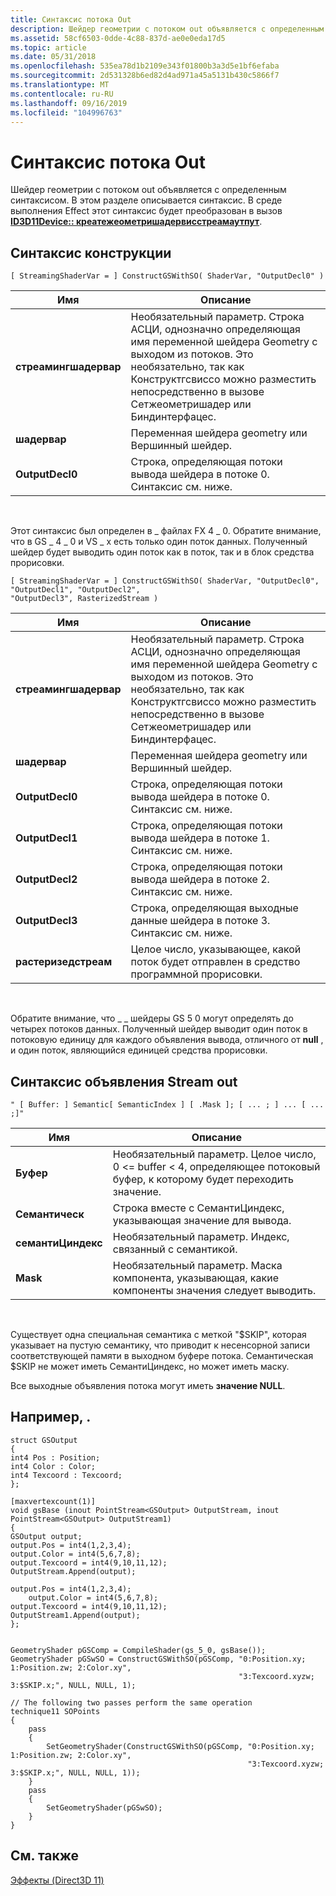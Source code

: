 ```yaml
---
title: Синтаксис потока Out
description: Шейдер геометрии с потоком out объявляется с определенным синтаксисом.
ms.assetid: 58cf6503-0dde-4c88-837d-ae0e0eda17d5
ms.topic: article
ms.date: 05/31/2018
ms.openlocfilehash: 535ea78d1b2109e343f01800b3a3d5e1bf6efaba
ms.sourcegitcommit: 2d531328b6ed82d4ad971a45a5131b430c5866f7
ms.translationtype: MT
ms.contentlocale: ru-RU
ms.lasthandoff: 09/16/2019
ms.locfileid: "104996763"
---
```

# <a name="stream-out-syntax"></a>Синтаксис потока Out

Шейдер геометрии с потоком out объявляется с определенным синтаксисом. В этом разделе описывается синтаксис. В среде выполнения Effect этот синтаксис будет преобразован в вызов [**ID3D11Device:: креатежеометришадервисстреамаутпут**](/windows/desktop/api/D3D11/nf-d3d11-id3d11device-creategeometryshaderwithstreamoutput).

## <a name="construct-syntax"></a>Синтаксис конструкции


```
[ StreamingShaderVar = ] ConstructGSWithSO( ShaderVar, "OutputDecl0" )
```





| Имя                   | Описание                                                                                                                                                                                                                |
|------------------------|----------------------------------------------------------------------------------------------------------------------------------------------------------------------------------------------------------------------------|
| **стреамингшадервар** | Необязательный параметр. Строка АСЦИ, однозначно определяющая имя переменной шейдера Geometry с выходом из потоков. Это необязательно, так как Конструктгсвиссо можно разместить непосредственно в вызове Сетжеометришадер или Биндинтерфацес. |
| **шадервар**          | Переменная шейдера geometry или Вершинный шейдер.                                                                                                                                                                               |
| **OutputDecl0**        | Строка, определяющая потоки вывода шейдера в потоке 0. Синтаксис см. ниже.                                                                                                                                 |



 

Этот синтаксис был определен в \_ файлах FX 4 \_ 0. Обратите внимание, что в GS \_ 4 \_ 0 и VS \_ x есть только один поток данных. Полученный шейдер будет выводить один поток как в поток, так и в блок средства прорисовки.


```
[ StreamingShaderVar = ] ConstructGSWithSO( ShaderVar, "OutputDecl0", "OutputDecl1", "OutputDecl2", 
"OutputDecl3", RasterizedStream )
```





| Имя                   | Описание                                                                                                                                                                                                                |
|------------------------|----------------------------------------------------------------------------------------------------------------------------------------------------------------------------------------------------------------------------|
| **стреамингшадервар** | Необязательный параметр. Строка АСЦИ, однозначно определяющая имя переменной шейдера Geometry с выходом из потоков. Это необязательно, так как Конструктгсвиссо можно разместить непосредственно в вызове Сетжеометришадер или Биндинтерфацес. |
| **шадервар**          | Переменная шейдера geometry или Вершинный шейдер.                                                                                                                                                                               |
| **OutputDecl0**        | Строка, определяющая потоки вывода шейдера в потоке 0. Синтаксис см. ниже.                                                                                                                                 |
| **OutputDecl1**        | Строка, определяющая потоки вывода шейдера в потоке 1. Синтаксис см. ниже.                                                                                                                                 |
| **OutputDecl2**        | Строка, определяющая потоки вывода шейдера в потоке 2. Синтаксис см. ниже.                                                                                                                                 |
| **OutputDecl3**        | Строка, определяющая выходные данные шейдера в потоке 3. Синтаксис см. ниже.                                                                                                                                 |
| **растеризедстреам**   | Целое число, указывающее, какой поток будет отправлен в средство программной прорисовки.                                                                                                                                                         |



 

Обратите внимание, что \_ \_ шейдеры GS 5 0 могут определять до четырех потоков данных. Полученный шейдер выводит один поток в потоковую единицу для каждого объявления вывода, отличного от **null** , и один поток, являющийся единицей средства прорисовки.

## <a name="stream-out-declaration-syntax"></a>Синтаксис объявления Stream out


```
" [ Buffer: ] Semantic[ SemanticIndex ] [ .Mask ]; [ ... ; ] ... [ ... ;]"
```





| Имя              | Описание                                                                                           |
|-------------------|-------------------------------------------------------------------------------------------------------|
| **Буфер**        | Необязательный параметр. Целое число, 0 <= buffer < 4, определяющее потоковый буфер, к которому будет переходить значение. |
| **Семантическ**      | Строка вместе с СемантиЦиндекс, указывающая значение для вывода.                                 |
| **семантиЦиндекс** | Необязательный параметр. Индекс, связанный с семантикой.                                                         |
| **Mask**          | Необязательный параметр. Маска компонента, указывающая, какие компоненты значения следует выводить.                       |



 

Существует одна специальная семантика с меткой "$SKIP", которая указывает на пустую семантику, что приводит к несенсорной записи соответствующей памяти в выходном буфере потока. Семантическая $SKIP не может иметь СемантиЦиндекс, но может иметь маску.

Все выходные объявления потока могут иметь **значение NULL**.

## <a name="example"></a>Например, .


```
struct GSOutput
{
int4 Pos : Position;
int4 Color : Color;
int4 Texcoord : Texcoord;
};

[maxvertexcount(1)]
void gsBase (inout PointStream<GSOutput> OutputStream, inout PointStream<GSOutput> OutputStream1)
{
GSOutput output;
output.Pos = int4(1,2,3,4);
output.Color = int4(5,6,7,8);
output.Texcoord = int4(9,10,11,12);
OutputStream.Append(output);

output.Pos = int4(1,2,3,4);
    output.Color = int4(5,6,7,8);
output.Texcoord = int4(9,10,11,12);
OutputStream1.Append(output);
};


GeometryShader pGSComp = CompileShader(gs_5_0, gsBase());
GeometryShader pGSwSO = ConstructGSWithSO(pGSComp, "0:Position.xy; 1:Position.zw; 2:Color.xy", 
                                                   "3:Texcoord.xyzw; 3:$SKIP.x;", NULL, NULL, 1);

// The following two passes perform the same operation
technique11 SOPoints
{
    pass 
    {
        SetGeometryShader(ConstructGSWithSO(pGSComp, "0:Position.xy; 1:Position.zw; 2:Color.xy", 
                                                     "3:Texcoord.xyzw; 3:$SKIP.x;", NULL, NULL, 1));
    }
    pass 
    {
        SetGeometryShader(pGSwSO);
    }
}
```



## <a name="related-topics"></a>См. также

<dl> <dt>

[Эффекты (Direct3D 11)](d3d11-graphics-programming-guide-effects.md)
</dt> </dl>

 

 




